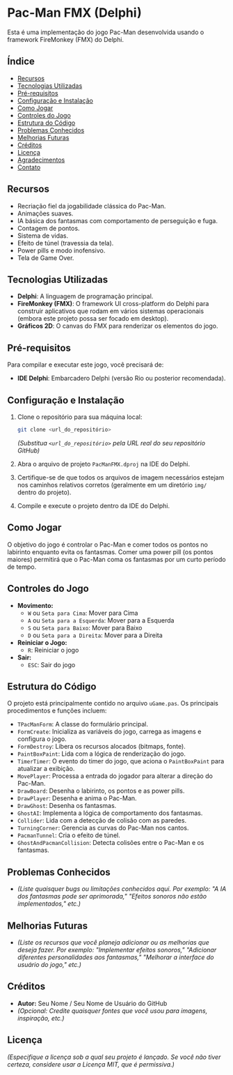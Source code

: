 # Pac-Man FMX (Delphi)

Esta é uma implementação do jogo Pac-Man desenvolvida usando o framework FireMonkey (FMX) do Delphi.



## Índice

* [Recursos](#recursos)
* [Tecnologias Utilizadas](#tecnologias-utilizadas)
* [Pré-requisitos](#pré-requisitos)
* [Configuração e Instalação](#configuração-e-instalação)
* [Como Jogar](#como-jogar)
* [Controles do Jogo](#controles-do-jogo)
* [Estrutura do Código](#estrutura-do-código)
* [Problemas Conhecidos](#problemas-conhecidos)
* [Melhorias Futuras](#melhorias-futuras)
* [Créditos](#créditos)
* [Licença](#licença)
* [Agradecimentos](#agradecimentos)
* [Contato](#contato)

## Recursos <a name="recursos"></a>

* Recriação fiel da jogabilidade clássica do Pac-Man.
* Animações suaves.
* IA básica dos fantasmas com comportamento de perseguição e fuga.
* Contagem de pontos.
* Sistema de vidas.
* Efeito de túnel (travessia da tela).
* Power pills e modo inofensivo.
* Tela de Game Over.

## Tecnologias Utilizadas <a name="tecnologias-utilizadas"></a>

* **Delphi**: A linguagem de programação principal.
* **FireMonkey (FMX)**: O framework UI cross-platform do Delphi para construir aplicativos que rodam em vários sistemas operacionais (embora este projeto possa ser focado em desktop).
* **Gráficos 2D**: O canvas do FMX para renderizar os elementos do jogo.

## Pré-requisitos <a name="pré-requisitos"></a>

Para compilar e executar este jogo, você precisará de:

* **IDE Delphi**: Embarcadero Delphi (versão Rio ou posterior recomendada).

## Configuração e Instalação <a name="configuração-e-instalação"></a>

1.  Clone o repositório para sua máquina local:

    ```bash
    git clone <url_do_repositório>
    ```

    *(Substitua `<url_do_repositório>` pela URL real do seu repositório GitHub)*

2.  Abra o arquivo de projeto `PacManFMX.dproj` na IDE do Delphi.
3.  Certifique-se de que todos os arquivos de imagem necessários estejam nos caminhos relativos corretos (geralmente em um diretório `img/` dentro do projeto).
4.  Compile e execute o projeto dentro da IDE do Delphi.

## Como Jogar <a name="como-jogar"></a>

O objetivo do jogo é controlar o Pac-Man e comer todos os pontos no labirinto enquanto evita os fantasmas. Comer uma power pill (os pontos maiores) permitirá que o Pac-Man coma os fantasmas por um curto período de tempo.

## Controles do Jogo <a name="controles-do-jogo"></a>

* **Movimento:**
    * `W` ou `Seta para Cima`: Mover para Cima
    * `A` ou `Seta para a Esquerda`: Mover para a Esquerda
    * `S` ou `Seta para Baixo`: Mover para Baixo
    * `D` ou `Seta para a Direita`: Mover para a Direita
* **Reiniciar o Jogo:**
    * `R`: Reiniciar o jogo
* **Sair:**
    * `ESC`: Sair do jogo

## Estrutura do Código <a name="estrutura-do-código"></a>

O projeto está principalmente contido no arquivo `uGame.pas`. Os principais procedimentos e funções incluem:

* `TPacManForm`: A classe do formulário principal.
* `FormCreate`: Inicializa as variáveis do jogo, carrega as imagens e configura o jogo.
* `FormDestroy`: Libera os recursos alocados (bitmaps, fonte).
* `PaintBoxPaint`: Lida com a lógica de renderização do jogo.
* `TimerTimer`: O evento do timer do jogo, que aciona o `PaintBoxPaint` para atualizar a exibição.
* `MovePlayer`: Processa a entrada do jogador para alterar a direção do Pac-Man.
* `DrawBoard`: Desenha o labirinto, os pontos e as power pills.
* `DrawPlayer`: Desenha e anima o Pac-Man.
* `DrawGhost`: Desenha os fantasmas.
* `GhostAI`: Implementa a lógica de comportamento dos fantasmas.
* `Collider`: Lida com a detecção de colisão com as paredes.
* `TurningCorner`: Gerencia as curvas do Pac-Man nos cantos.
* `PacmanTunnel`: Cria o efeito de túnel.
* `GhostAndPacmanCollision`: Detecta colisões entre o Pac-Man e os fantasmas.

## Problemas Conhecidos <a name="problemas-conhecidos"></a>

* *(Liste quaisquer bugs ou limitações conhecidos aqui. Por exemplo: "A IA dos fantasmas pode ser aprimorada," "Efeitos sonoros não estão implementados," etc.)*

## Melhorias Futuras <a name="melhorias-futuras"></a>

* *(Liste os recursos que você planeja adicionar ou as melhorias que deseja fazer. Por exemplo: "Implementar efeitos sonoros," "Adicionar diferentes personalidades aos fantasmas," "Melhorar a interface do usuário do jogo," etc.)*

## Créditos <a name="créditos"></a>

* **Autor:** Seu Nome / Seu Nome de Usuário do GitHub
* *(Opcional: Credite quaisquer fontes que você usou para imagens, inspiração, etc.)*

## Licença <a name="licença"></a>

*(Especifique a licença sob a qual seu projeto é lançado. Se você não tiver certeza, considere usar a Licença MIT, que é permissiva.)*

